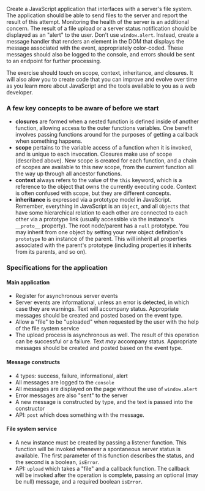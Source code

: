 Create a JavaScript application that interfaces with a server's file system.  The application should be able
to send files to the server and report the result of this attempt.  Monitoring the health of the server is an
additional concern.  The result of a file upload or a server status notification should be displayed as an "alert"
to the user.  Don't use `window.alert`.  Instead, create a message handler that renders an element in the DOM that
displays the message associated with the event, appropriately color-coded.  These messages should also be logged to the
console, and errors should be sent to an endpoint for further processing.  

The exercise should touch on scope, context, inheritance, and closures.  It will also alow you to create code that
you can improve and evolve over time as you learn more about JavaScript and the tools available to you as a web
developer.


### A few key concepts to be aware of before we start

* **closures** are formed when a nested function is defined inside of another function, allowing access to the outer functions variables.  One benefit involves passing functions around for the purposes of getting a callback when something happens.
* **scope** pertains to the variable access of a function when it is invoked, and is unique to each invocation.  Closures make use of scope (described above).  New scope is created for each function, and a chain of scopes are available to this new scope, from the current function all the way up through all ancestor functions.
* **context** always refers to the value of the `this` keyword, which is a reference to the object that owns the currently executing code.  Context is often confused with scope, but they are different concepts.
* **inheritance** is expressed via a prototype model in JavaScript.  Remember, everything in JavaScript is an `Object`, and all `Objects` that have some hierarchical relation to each other are connected to each other via a prototype link (usually accessible via the instance's `__proto__` property).  The root node/parent has a `null` prototype.  You may inherit from one object by setting your new object definition's `prototype` to an instance of the parent.  This will inherit all properties associated with the parent's prototype (including properties it inherits from its parents, and so on). 


### Specifications for the application

#### Main application
* Register for asynchronous server events
* Server events are informational, unless an error is detected, in which case they are warnings.  Text will accompany status.  Appropriate messages should be created and posted based on the event type.
* Allow a "file" to be "uploaded" when requested by the user with the help of the file system service
* The upload process is asynchronous as well.  The result of this operation can be successful or a failure.  Text _may_ accompany status.  Appropriate messages should be created and posted based on the event type.

#### Message constructs
* 4 types: success, failure, informational, alert
* All messages are logged to the `console`
* All messages are displayed on the page without the use of `window.alert`
* Error messages are also "sent" to the server
* A new message is constructed by type, and the text is passed into the constructor
* API: `post` which does something with the message.

#### File system service
* A new instance must be created by passing a listener function.  This function will be invoked whenever a spontaneous server status is available.  The first parameter of this function describes the status, and the second is a boolean, `isError`.
* API: `upload` which takes a "file" and a callback function.  The callback will be invoked after the operation is complete, passing an optional (may be null) message, and a required boolean `isError`.
